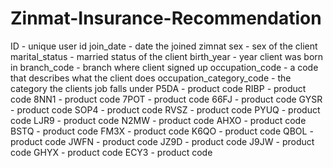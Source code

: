 # Zinmat-Insurance-Recommendation
ID - unique user id
join_date - date the joined zimnat
sex - sex of the client
marital_status - married status of the client
birth_year - year client was born in
branch_code - branch where client signed up
occupation_code - a code that describes what the client does 
occupation_category_code - the category the clients job falls under
P5DA - product code
RIBP - product code
8NN1 - product code
7POT - product code
66FJ - product code
GYSR - product code
SOP4 - product code
RVSZ - product code
PYUQ - product code
LJR9 - product code
N2MW - product code
AHXO - product code
BSTQ - product code
FM3X - product code
K6QO - product code
QBOL - product code
JWFN - product code
JZ9D - product code
J9JW - product code
GHYX - product code
ECY3 - product code

